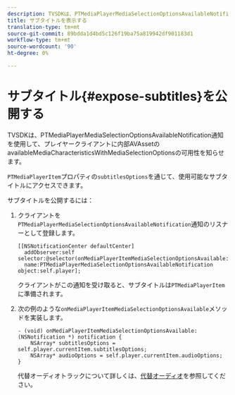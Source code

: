 ```yaml
---
description: TVSDKは、PTMediaPlayerMediaSelectionOptionsAvailableNotification通知を使用して、プレイヤークライアントに内部AVAssetのavailableMediaCharacteristicsWithMediaSelectionOptionsの可用性を知らせます。
title: サブタイトルを表示する
translation-type: tm+mt
source-git-commit: 89bdda1d4bd5c126f19ba75a819942df901183d1
workflow-type: tm+mt
source-wordcount: '90'
ht-degree: 0%

---
```



# サブタイトル{#expose-subtitles}を公開する

TVSDKは、PTMediaPlayerMediaSelectionOptionsAvailableNotification通知を使用して、プレイヤークライアントに内部AVAssetのavailableMediaCharacteristicsWithMediaSelectionOptionsの可用性を知らせます。

`PTMediaPlayerItem`プロパティの`subtitlesOptions`を通じて、使用可能なサブタイトルにアクセスできます。

サブタイトルを公開するには：

1. クライアントを`PTMediaPlayerMediaSelectionOptionsAvailableNotification`通知のリスナーとして登録します。

   ```
   [[NSNotificationCenter defaultCenter]  
     addObserver:self selector:@selector(onMediaPlayerItemMediaSelectionOptionsAvailable:)  
     name:PTMediaPlayerMediaSelectionOptionsAvailableNotification object:self.player];
   ```

   クライアントがこの通知を受け取ると、サブタイトルは`PTMediaPlayerItem`に準備されます。
1. 次の例のような`onMediaPlayerItemMediaSelectionOptionsAvailable`メソッドを実装します。

   ```
   - (void) onMediaPlayerItemMediaSelectionOptionsAvailable:(NSNotification *) notification { 
       NSArray* subtitlesOptions = self.player.currentItem.subtitlesOptions; 
       NSArray* audioOptions = self.player.currentItem.audioOptions; 
   }
   ```

   代替オーディオトラックについて詳しくは、[代替オーディオ](../alternate-audio/c-psdk-ios-1.4-alternate-audio.md)を参照してください。